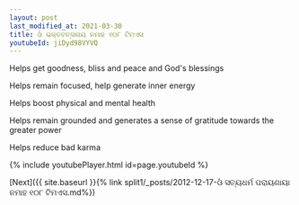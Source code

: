 ```yaml
---
layout: post
last_modified_at: 2021-03-30
title: ଓଁ ଭକ୍ତବତ୍ସଳାୟ ନମାହ ୧୦୮ ଟିମଏସ
youtubeId: jiDyd98VYVQ
---
```

 
 
Helps get goodness, bliss and peace and God's blessings
 
Helps remain focused, help generate inner energy 
 
Helps boost physical and mental health 
 
Helps remain grounded and generates a sense of gratitude towards the greater power 
 
Helps reduce bad karma
 
 
 
 


{% include youtubePlayer.html id=page.youtubeId %}
 
[Next]({{ site.baseurl }}{% link  split1/_posts/2012-12-17-ଓଁ ସତ୍ୟଧର୍ମ ପରାୟଣାୟା ନମାହ ୧୦୮ ଟିମଏସ.md%})
 
